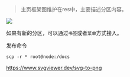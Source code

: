 > 主页框架图维护在res中，主要描述分区内容。

![](https://res.meiflower.top/home-art.drawio.svg)

如果有新的分区，可以通过`书签`或者`菜单`方式接入。

发布命令
``` shell
scp -r * root@node:/docs
```

https://www.svgviewer.dev/svg-to-png
